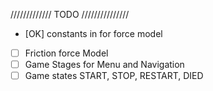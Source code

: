 ///////////// TODO ///////////////
- [OK] constants in for force model
- [  ] Friction force Model
- [  ] Game Stages for Menu and Navigation
- [  ] Game states START, STOP, RESTART, DIED